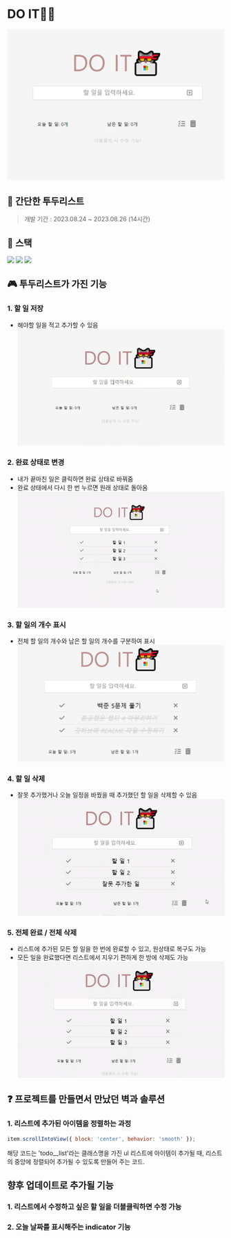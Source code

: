 # DO IT🐱‍💻

![초기 화면](./img/1.png)

## 🧾 간단한 투두리스트

> 개발 기간 : 2023.08.24 ~ 2023.08.26 (14시간)

## 🥞 스택

<img src="https://img.shields.io/badge/html5-E34F26?style=for-the-badge&logo=html5&logoColor=white"> 
<img src="https://img.shields.io/badge/css-1572B6?style=for-the-badge&logo=css3&logoColor=white"> 
<img src="https://img.shields.io/badge/javascript-F7DF1E?style=for-the-badge&logo=javascript&logoColor=black">

## 🎮 투두리스트가 가진 기능

### 1. 할 일 저장

- 해야할 일을 적고 추가할 수 있음
  ![기능1 ](./gif/11.gif)

### 2. 완료 상태로 변경

- 내가 끝마친 일은 클릭하면 완료 상태로 바꿔줌
- 완료 상태에서 다시 한 번 누르면 원래 상태로 돌아옴
  ![기능 2](./gif/3.gif)

### 3. 할 일의 개수 표시

- 전체 할 일의 개수와 남은 할 일의 개수를 구분하여 표시
  ![기능 3](./img/21.png)

### 4. 할 일 삭제

- 잘못 추가했거나 오늘 일정을 바꿨을 때 추가했던 할 일을 삭제할 수 있음
  ![기능 4](./gif/2.gif)

### 5. 전체 완료 / 전체 삭제

- 리스트에 추가된 모든 할 일을 한 번에 완료할 수 있고, 원상태로 복구도 가능
- 모든 일을 완료했다면 리스트에서 지우기 편하게 한 방에 삭제도 가능
  ![기능 5](./gif/4.gif)

## ❓ 프로젝트를 만들면서 만났던 벽과 솔루션

### 1. 리스트에 추가된 아이템을 정렬하는 과정

```js
item.scrollIntoView({ block: 'center', behavior: 'smooth' });
```

해당 코드는 'todo\_\_list'라는 클래스명을 가진 ul 리스트에 아이템이 추가될 때,
리스트의 중앙에 정렬되어 추가될 수 있도록 만들어 주는 코드.

<!-- 처음에 어디에 추가했었고 어떤 오류가 있었는지 -->

## 향후 업데이트로 추가될 기능

### 1. 리스트에서 수정하고 싶은 할 일을 더블클릭하면 수정 가능

### 2. 오늘 날짜를 표시해주는 indicator 기능
